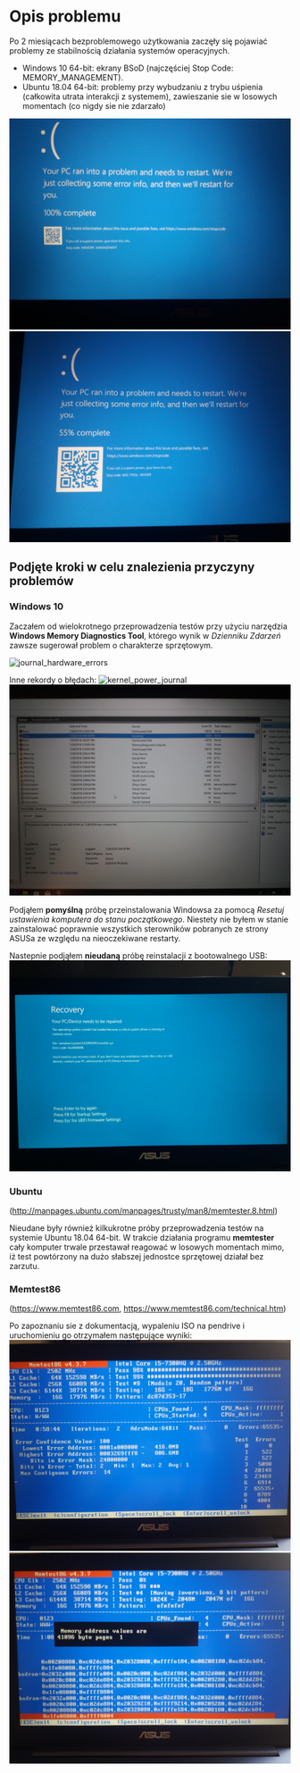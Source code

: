 # Opis problemu

Po 2 miesiącach bezproblemowego użytkowania zaczęły się pojawiać problemy ze stabilnością działania systemów operacyjnych.

* Windows 10 64-bit: ekrany BSoD (najczęściej  Stop Code: MEMORY_MANAGEMENT).
* Ubuntu 18.04 64-bit: problemy przy wybudzaniu z trybu uśpienia (całkowita utrata interakcji z systemem), zawieszanie sie w losowych momentach (co nigdy sie nie zdarzało)

![memory_management_bsod](screenshots/memory_management_bsod.jpg)
![bad_pool_bsod](screenshots/bad_pool_bsod.jpg)

## Podjęte kroki w celu znalezienia przyczyny problemów

### Windows 10

Zaczałem od wielokrotnego przeprowadzenia testów przy użyciu narzędzia **Windows Memory Diagnostics Tool**, którego wynik w _Dzienniku Zdarzeń_ zawsze sugerował problem o charakterze sprzętowym.

![journal_hardware_errors](screenshots/journal_hardware_errors.jpg)

Inne rekordy o błędach:
![kernel_power_journal](screenshots/kernel_power_journal.jpg)
![unexpected_shutdown_journal](screenshots/unexpected_shutdown_journal.jpg)

Podjąłem **pomyślną** próbę przeinstalowania Windowsa za pomocą _Resetuj ustawienia komputera do stanu początkowego_.
Niestety nie byłem w stanie zainstalować poprawnie wszystkich sterowników pobranych ze strony ASUSa ze względu na nieoczekiwane restarty.

Nastepnie podjąłem **nieudaną** próbę reinstalacji z bootowalnego USB:
![recovery_ramdisk_error](screenshots/recovery_ramdisk_error.jpg)                     

### Ubuntu
(http://manpages.ubuntu.com/manpages/trusty/man8/memtester.8.html)

Nieudane były również kilkukrotne próby przeprowadzenia testów na systemie Ubuntu 18.04 64-bit.
W trakcie działania programu **memtester** cały komputer trwale przestawał reagować w losowych momentach mimo, iż test powtórzony na dużo słabszej jednostce sprzętowej działał bez zarzutu.

### Memtest86
(https://www.memtest86.com, https://www.memtest86.com/technical.htm)

Po zapoznaniu sie z dokumentacją, wypaleniu ISO na pendrive i uruchomieniu go otrzymałem następujące wyniki:
![memtest_full](screenshots/memtest_full.jpg)
![memtest_alternative](screenshots/memtest_alternative.jpg)
